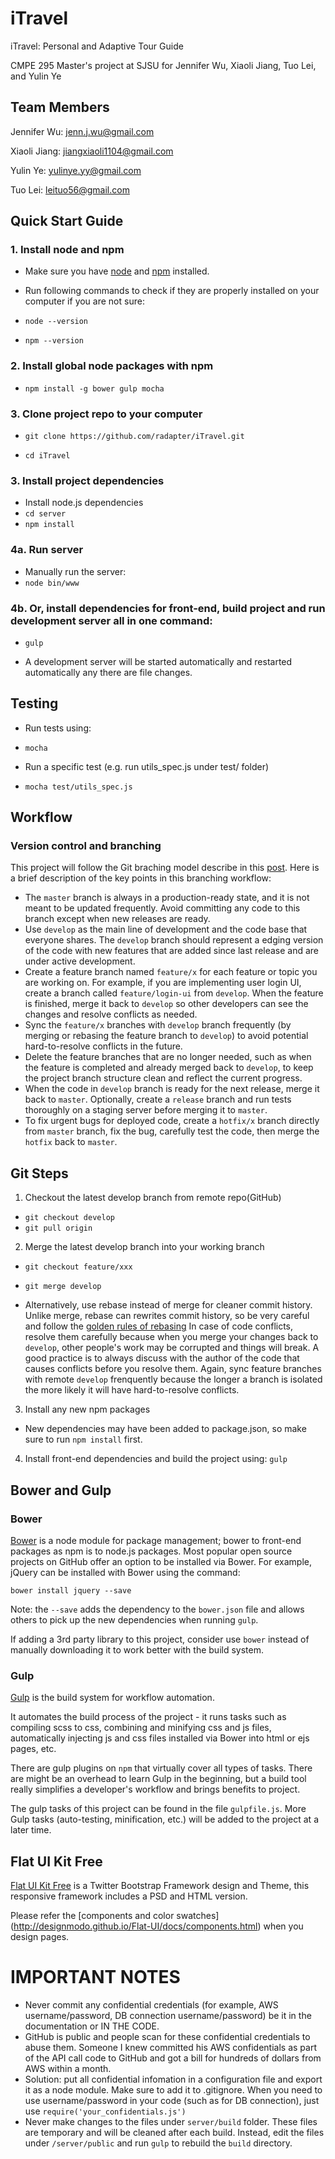 # iTravel
iTravel: Personal and Adaptive Tour Guide

CMPE 295 Master's project at SJSU for Jennifer Wu, Xiaoli Jiang, Tuo Lei, and Yulin Ye

## Team Members
Jennifer Wu: jenn.j.wu@gmail.com

Xiaoli Jiang: jiangxiaoli1104@gmail.com

Yulin Ye: yulinye.yy@gmail.com

Tuo Lei: leituo56@gmail.com

## Quick Start Guide

### 1. Install node and npm
- Make sure you have [node](https://nodejs.org/) and [npm](https://github.com/npm/npm) installed. 
- Run following commands to check if they are properly installed on your computer if you are not sure:

 - ```node --version```
 - ```npm --version```

### 2. Install global node packages with npm
- ```npm install -g bower gulp mocha```

### 3. Clone project repo to your computer
- ```git clone https://github.com/radapter/iTravel.git```

- ```cd iTravel```

### 3. Install project dependencies

- Install node.js dependencies
 - ```cd server```
 - ```npm install```


### 4a. Run server
- Manually run the server:
 - `node bin/www`

### 4b. Or, install dependencies for front-end, build project and run development server all in one command:
- `gulp`

 - A development server will be started automatically and restarted automatically any there are file changes.


## Testing
- Run tests using:
 - `mocha`

- Run a specific test (e.g. run utils_spec.js under test/ folder)
 - `mocha test/utils_spec.js`

## Workflow
### Version control and branching
This project will follow the Git braching model describe in this [post](http://nvie.com/posts/a-successful-git-branching-model/). Here is a brief description of the key points in this branching workflow:

- The `master` branch is always in a production-ready state, and it is not meant to be updated frequently. Avoid committing any code to this branch except when new releases are ready.
- Use `develop` as the main line of development and the code base that everyone shares. The `develop` branch should represent a edging version of the code with new features that are added since last release and are under active development.
- Create a feature branch named `feature/x` for each feature or topic you are working on. For example, if you are implementing user login UI, create a branch called `feature/login-ui` from `develop`. When the feature is finished, merge it back to `develop` so other developers can see the changes and resolve conflicts as needed.
- Sync the `feature/x` branches with `develop` branch frequently (by merging or rebasing the feature branch to `develop`) to avoid potential hard-to-resolve conflicts in the future.
- Delete the feature branches that are no longer needed, such as when the feature is completed and already merged back to `develop`, to keep the project branch structure clean and reflect the current progress.
- When the code in `develop` branch is ready for the next release, merge it back to `master`. Optionally, create a `release` branch and run tests thoroughly on a staging server before merging it to `master`.
- To fix urgent bugs for deployed code, create a `hotfix/x` branch directly from `master` branch, fix the bug, carefully test the code, then merge the `hotfix` back to `master`.

## Git Steps
1. Checkout the latest develop branch from remote repo(GitHub)
 - ```git checkout develop```
 - ```git pull origin```

2. Merge the latest develop branch into your working branch
 - ```git checkout feature/xxx```
 - ```git merge develop```

 - Alternatively, use rebase instead of merge for cleaner commit history. Unlike merge, rebase can rewrites commit history, so be very careful and follow the [golden rules of rebasing](https://www.atlassian.com/git/tutorials/merging-vs-rebasing/workflow-walkthrough)
In case of code conflicts, resolve them carefully because when you merge your changes back to `develop`, other people's work may be corrupted and things will break. A good practice is to always discuss with the author of the code that causes conflicts before you resolve them. Again, sync feature branches with remote `develop` frenquently because the longer a branch is isolated the more likely it will have hard-to-resolve conflicts.


3. Install any new npm packages
 - New dependencies may have been added to package.json, so make sure to run
`npm install` first.

4. Install front-end dependencies and build the project using: ```gulp```

## Bower and Gulp
### Bower
[Bower](http://bower.io/) is a node module for package management; bower to front-end packages as npm is to node.js packages. Most popular open source projects on GitHub offer an option to be installed via Bower. For example, jQuery can be installed with Bower using the command:

```bower install jquery --save```

Note: the `--save` adds the dependency to the `bower.json` file and allows others to pick up the new dependencies when running `gulp`.

If adding a 3rd party library to this project, consider use `bower` instead of manually downloading it to work better with the build system.

### Gulp
[Gulp](http://gulpjs.com/) is the build system for workflow automation.

It automates the build process of the project - it runs tasks such as compiling scss to css, combining and minifying css and js files, automatically injecting js and css files installed via Bower into html or ejs pages, etc. 

There are gulp plugins on `npm` that virtually cover all types of tasks. There are might be an overhead to learn Gulp in the beginning, but a build tool really simplifies a developer's workflow and brings benefits to project.

The gulp tasks of this project can be found in the file `gulpfile.js`. More Gulp tasks (auto-testing, minification, etc.) will be added to the project at a later time.


## Flat UI Kit Free
[Flat UI Kit Free](http://designmodo.github.io/Flat-UI/#) is a Twitter Bootstrap Framework design and Theme, this responsive framework includes a PSD and HTML version.

Please refer the [components and color swatches] (http://designmodo.github.io/Flat-UI/docs/components.html) when you design pages. 

# IMPORTANT NOTES
- Never commit any confidential credentials (for example, AWS username/password, DB connection username/password) be it in the documentation or IN THE CODE. 
- GitHub is public and people scan for these confidential credentials to abuse them. Someone I knew committed his AWS confidentials as part of the API call code to GitHub and got a bill for hundreds of dollars from AWS within a month. 
- Solution: put all confidential infomation in a configuration file and export it as a node module. Make sure to add it to .gitignore. When you need to use username/password in your code (such as for DB connection), just use `require('your_confidentials.js')`
- Never make changes to the files under `server/build` folder. These files are temporary and will be cleaned after each build. Instead, edit the files under `/server/public` and run `gulp` to rebuild the `build` directory.

